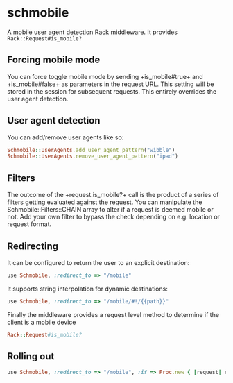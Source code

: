 # schmobile

A mobile user agent detection Rack middleware. It provides `Rack::Request#is_mobile?`

## Forcing mobile mode

You can force toggle mobile mode by sending +is_mobile#true+ and +is_mobile#false+ as
parameters in the request URL. This setting will be stored in the session for subsequent requests.
This entirely overrides the user agent detection.

## User agent detection

You can add/remove user agents like so:

```ruby
Schmobile::UserAgents.add_user_agent_pattern("wibble")
Schmobile::UserAgents.remove_user_agent_pattern("ipad")
```

## Filters

The outcome of the +request.is_mobile?+ call is the product of a series of filters getting evaluated
against the request. You can manipulate the Schmobile::Filters::CHAIN array to alter if a
request is deemed mobile or not. Add your own filter to bypass the check depending on e.g. location
or request format.

## Redirecting

It can be configured to return the user to an explicit destination:

```ruby
use Schmobile, :redirect_to => "/mobile"
```

It supports string interpolation for dynamic destinations:

```ruby
use Schmobile, :redirect_to => "/mobile/#!/{{path}}"
```

Finally the middleware provides a request level method to determine if the client is a mobile device

```ruby
Rack::Request#is_mobile?
```

## Rolling out

```ruby
use Schmobile, :redirect_to => "/mobile", :if => Proc.new { |request| request.host =~ /staging/ }
```
